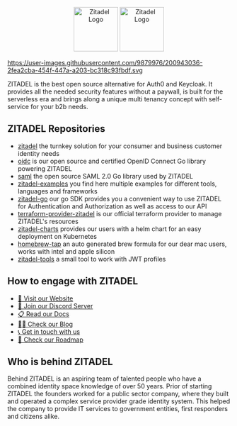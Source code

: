 <p align="center">
    <img src="https://user-images.githubusercontent.com/9879976/200943022-883194a9-1d7f-4507-a248-bf163317c8ba.svg#gh-light-mode-only" alt="Zitadel Logo" width="100" height="auto" />
    <img src="https://user-images.githubusercontent.com/9879976/200943036-2fea2cba-454f-447a-a203-bc318c93fbdf.svg#gh-dark-mode-only" alt="Zitadel Logo" width="100" height="auto" />
</p>

https://user-images.githubusercontent.com/9879976/200943036-2fea2cba-454f-447a-a203-bc318c93fbdf.svg

ZITADEL is the best open source alternative for Auth0 and Keycloak.
It provides all the needed security features without a paywall,
is built for the serverless era and brings along a unique multi tenancy concept with self-service for your b2b needs.

## ZITADEL Repositories

- [zitadel](https://github.com/zitadel/zitadel) the turnkey solution for your consumer and business customer identity needs
- [oidc](https://github.com/zitadel/oidc) is our open source and certified OpenID Connect Go library powering ZITADEL
- [saml](https://github.com/zitadel/saml) the open source SAML 2.0 Go library used by ZITADEL
- [zitadel-examples](https://github.com/zitadel/zitadel-examples) you find here multiple examples for different tools, languages and frameworks
- [zitadel-go](https://github.com/zitadel/zitadel-go) our go SDK provides you a convenient way to use ZITADEL for Authentication and Authorization as well as access to our API
- [terraform-provider-zitadel](https://github.com/zitadel/terraform-provider-zitadel) is our official terraform provider to manage ZITADEL's resources
- [zitadel-charts](https://github.com/zitadel/zitadel-charts) provides our users with a helm chart for an easy deployment on Kubernetes
- [homebrew-tap](https://github.com/zitadel/homebrew-tap) an auto generated brew formula for our dear mac users, works with intel and apple silicon
- [zitadel-tools](https://github.com/zitadel/zitadel-tools) a small tool to work with JWT profiles

## How to engage with ZITADEL

- [🏡 Visit our Website](https://zitadel.com)
- [💬 Join our Discord Server](https://zitadel.com/chat)
- [📋 Read our Docs](https://docs.zitadel.com/)
- [🧑‍💻 Check our Blog](https://zitadel.com/blog)
- [📞 Get in touch with us](https://zitadel.com/contact/)
- [📅 Check our Roadmap](https://zitadel.com/roadmap/)

## Who is behind ZITADEL

Behind ZITADEL is an aspiring team of talented people who have a combined identity space knowledge of over 50 years.
Prior of starting ZITADEL the founders worked for a public sector company,
where they built and operated a complex service provider grade identity system.
This helped the company to provide IT services to government entities, first responders and citizens alike.

